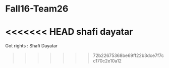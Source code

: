 # Fall16-Team26
<<<<<<< HEAD
shafi dayatar
=======

Got rights : Shafi Dayatar
>>>>>>> 72b22675368be69ff22b3dce7f7cc170c2e10a12
